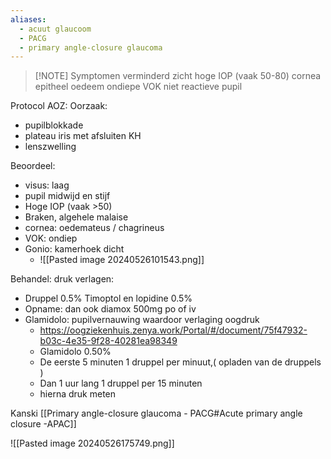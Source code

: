 ```yaml
---
aliases:
  - acuut glaucoom
  - PACG
  - primary angle-closure glaucoma
---
```



> [!NOTE] Symptomen
> verminderd zicht 
> hoge IOP (vaak 50-80)
> cornea epitheel oedeem 
> ondiepe VOK
> niet reactieve pupil


Protocol AOZ:
Oorzaak: 
- pupilblokkade
- plateau iris met afsluiten KH
- lenszwelling

Beoordeel:
- visus: laag
- pupil midwijd en stijf
- Hoge IOP (vaak >50)
- Braken, algehele malaise
- cornea: oedemateus / chagrineus
- VOK: ondiep
- Gonio: kamerhoek dicht
	- ![[Pasted image 20240526101543.png]]

Behandel:
druk verlagen:
- Druppel 0.5% Timoptol en lopidine 0.5%
- Opname: dan ook diamox 500mg po of iv
- Glamidolo: pupilvernauwing waardoor verlaging oogdruk
	- https://oogziekenhuis.zenya.work/Portal/#/document/75f47932-b03c-4e35-9f28-40281ea98349
	- Glamidolo 0.50%
	- De eerste 5 minuten 1 druppel per minuut,( opladen van de druppels )
	- Dan 1 uur lang 1 druppel per 15 minuten
	- hierna druk meten


Kanski [[Primary angle-closure glaucoma - PACG#Acute primary angle closure -APAC]]


![[Pasted image 20240526175749.png]]